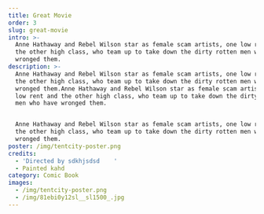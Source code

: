 ```yaml
---
title: Great Movie
order: 3
slug: great-movie
intro: >-
  Anne Hathaway and Rebel Wilson star as female scam artists, one low rent and
  the other high class, who team up to take down the dirty rotten men who have
  wronged them.
description: >-
  Anne Hathaway and Rebel Wilson star as female scam artists, one low rent and
  the other high class, who team up to take down the dirty rotten men who have
  wronged them.Anne Hathaway and Rebel Wilson star as female scam artists, one
  low rent and the other high class, who team up to take down the dirty rotten
  men who have wronged them.


  Anne Hathaway and Rebel Wilson star as female scam artists, one low rent and
  the other high class, who team up to take down the dirty rotten men who have
  wronged them.
poster: /img/tentcity-poster.png
credits:
  - 'Directed by sdkhjsdsd    '
  - Painted kahd
category: Comic Book
images:
  - /img/tentcity-poster.png
  - /img/81ebi0y12sl__sl1500_.jpg
---
```


